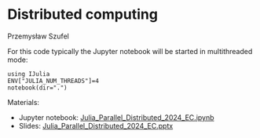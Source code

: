 # Distributed computing

Przemysław Szufel

For this code typically the Jupyter notebook will be started in multithreaded mode:
```
using IJulia
ENV["JULIA_NUM_THREADS"]=4
notebook(dir=".")
```

Materials:
- Jupyter notebook: [Julia_Parallel_Distributed_2024_EC.ipynb](Julia_Parallel_Distributed_2024_EC.ipynb)
- Slides: [Julia_Parallel_Distributed_2024_EC.pptx](Julia_Parallel_Distributed_2024_EC.pptx)
